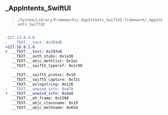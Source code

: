 ## _AppIntents_SwiftUI

> `/System/Library/Frameworks/_AppIntents_SwiftUI.framework/_AppIntents_SwiftUI`

```diff

-227.13.0.3.0
-  __TEXT.__text: 0x293d8
+227.16.0.1.0
+  __TEXT.__text: 0x293e0
   __TEXT.__auth_stubs: 0x1a30
   __TEXT.__objc_methlist: 0x1ac
   __TEXT.__swift5_typeref: 0x1c90

   __TEXT.__swift5_protos: 0x10
   __TEXT.__swift5_capture: 0x72c
   __TEXT.__oslogstring: 0x126
-  __TEXT.__unwind_info: 0xd78
+  __TEXT.__unwind_info: 0xda8
   __TEXT.__eh_frame: 0x1500
   __TEXT.__objc_classname: 0x19
   __TEXT.__objc_methname: 0x65d

```
